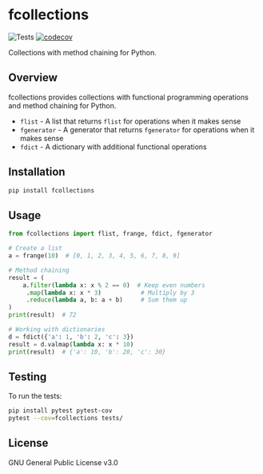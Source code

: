 # fcollections

![Tests](https://github.com/PilCAki/fcollections/workflows/Tests/badge.svg)
[![codecov](https://codecov.io/gh/PilCAki/fcollections/branch/master/graph/badge.svg)](https://codecov.io/gh/PilCAki/fcollections)

Collections with method chaining for Python.

## Overview

fcollections provides collections with functional programming operations and method chaining for Python.

- `flist` - A list that returns `flist` for operations when it makes sense
- `fgenerator` - A generator that returns `fgenerator` for operations when it makes sense
- `fdict` - A dictionary with additional functional operations

## Installation

```bash
pip install fcollections
```

## Usage

```python
from fcollections import flist, frange, fdict, fgenerator

# Create a list
a = frange(10)  # [0, 1, 2, 3, 4, 5, 6, 7, 8, 9]

# Method chaining
result = (
    a.filter(lambda x: x % 2 == 0)  # Keep even numbers
     .map(lambda x: x * 3)           # Multiply by 3
     .reduce(lambda a, b: a + b)     # Sum them up
)
print(result)  # 72

# Working with dictionaries
d = fdict({'a': 1, 'b': 2, 'c': 3})
result = d.valmap(lambda x: x * 10)
print(result)  # {'a': 10, 'b': 20, 'c': 30}
```

## Testing

To run the tests:

```bash
pip install pytest pytest-cov
pytest --cov=fcollections tests/
```

## License

GNU General Public License v3.0